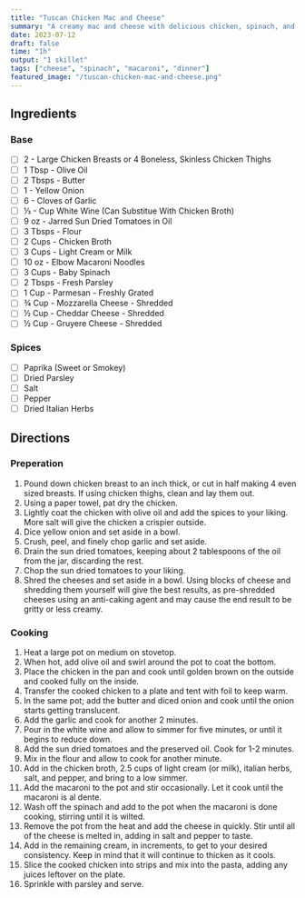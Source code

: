 ```yaml
---
title: "Tuscan Chicken Mac and Cheese"
summary: "A creamy mac and cheese with delicious chicken, spinach, and sun dried tomatoes"
date: 2023-07-12
draft: false
time: "1h"
output: "1 skillet"
tags: ["cheese", "spinach", "macaroni", "dinner"]
featured_image: "/tuscan-chicken-mac-and-cheese.png"
---
```


## Ingredients

### Base

- [ ] 2 - Large Chicken Breasts or 4 Boneless, Skinless Chicken Thighs
- [ ] 1 Tbsp - Olive Oil
- [ ] 2 Tbsps - Butter
- [ ] 1 - Yellow Onion
- [ ] 6 - Cloves of Garlic
- [ ] ⅓ - Cup White Wine (Can Substitue With Chicken Broth)
- [ ] 9 oz - Jarred Sun Dried Tomatoes in Oil
- [ ] 3 Tbsps - Flour
- [ ] 2 Cups - Chicken Broth
- [ ] 3 Cups - Light Cream or Milk
- [ ] 10 oz - Elbow Macaroni Noodles
- [ ] 3 Cups - Baby Spinach
- [ ] 2 Tbsps - Fresh Parsley
- [ ] 1 Cup - Parmesan - Freshly Grated
- [ ] ¾ Cup - Mozzarella Cheese - Shredded
- [ ] ½ Cup - Cheddar Cheese - Shredded
- [ ] ½ Cup - Gruyere Cheese - Shredded

### Spices

- [ ] Paprika (Sweet or Smokey)
- [ ] Dried Parsley
- [ ] Salt
- [ ] Pepper
- [ ] Dried Italian Herbs

## Directions

### Preperation

1. Pound down chicken breast to an inch thick, or cut in half making 4 even sized breasts.  If using chicken thighs, clean and lay them out.
2. Using a paper towel, pat dry the chicken.
3. Lightly coat the chicken with olive oil and add the spices to your liking.  More salt will give the chicken a crispier outside.
4. Dice yellow onion and set aside in a bowl.
5. Crush, peel, and finely chop garlic and set aside.
6. Drain the sun dried tomatoes, keeping about 2 tablespoons of the oil from the jar, discarding the rest.
7. Chop the sun dried tomatoes to your liking.
8. Shred the cheeses and set aside in a bowl.  Using blocks of cheese and shredding them yourself will give the best results, as pre-shredded cheeses using an anti-caking agent and may cause the end result to be gritty or less creamy.

### Cooking

1. Heat a large pot on medium on stovetop.
2. When hot, add olive oil and swirl around the pot to coat the bottom.
3. Place the chicken in the pan and cook until golden brown on the outside and cooked fully on the inside.
4. Transfer the cooked chicken to a plate and tent with foil to keep warm.
5. In the same pot; add the butter and diced onion and cook until the onion starts getting translucent.
6. Add the garlic and cook for another 2 minutes.
7. Pour in the white wine and allow to simmer for five minutes, or until it begins to reduce down.
8. Add the sun dried tomatoes and the preserved oil.  Cook for 1-2 minutes.
9. Mix in the flour and allow to cook for another minute.
10. Add in the chicken broth, 2.5 cups of light cream (or milk), italian herbs, salt, and pepper, and bring to a low simmer.
11. Add the macaroni to the pot and stir occasionally.  Let it cook until the macaroni is al dente.
12. Wash off the spinach and add to the pot when the macaroni is done cooking, stirring until it is wilted.
13. Remove the pot from the heat and add the cheese in quickly.  Stir until all of the cheese is melted in, adding in salt and pepper to taste.
14. Add in the remaining cream, in increments, to get to your desired consistency.  Keep in mind that it will continue to thicken as it cools.
15. Slice the cooked chicken into strips and mix into the pasta, adding any juices leftover on the plate.
16. Sprinkle with parsley and serve.

